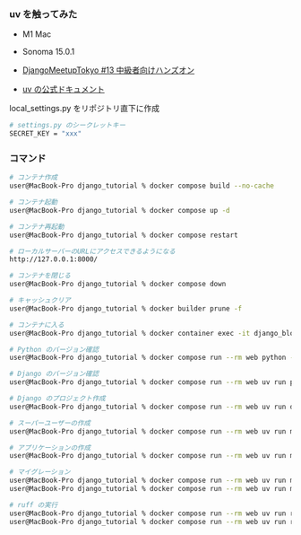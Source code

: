 ### uv を触ってみた

- M1 Mac
- Sonoma 15.0.1

- [DjangoMeetupTokyo #13 中級者向けハンズオン](https://tokibito.github.io/django-meetup-tokyo-13/)
- [uv の公式ドキュメント](https://docs.astral.sh/uv/guides/integration/docker/)

local_settings.py をリポジトリ直下に作成

```sh
# settings.py のシークレットキー
SECRET_KEY = "xxx"
```

### コマンド

```sh
# コンテナ作成
user@MacBook-Pro django_tutorial % docker compose build --no-cache

# コンテナ起動
user@MacBook-Pro django_tutorial % docker compose up -d

# コンテナ再起動
user@MacBook-Pro django_tutorial % docker compose restart

# ローカルサーバーのURLにアクセスできるようになる
http://127.0.0.1:8000/

# コンテナを閉じる
user@MacBook-Pro django_tutorial % docker compose down

# キャッシュクリア
user@MacBook-Pro django_tutorial % docker builder prune -f

# コンテナに入る
user@MacBook-Pro django_tutorial % docker container exec -it django_blog-web-1 bash
```

```sh
# Python のバージョン確認
user@MacBook-Pro django_tutorial % docker compose run --rm web python -V

# Django のバージョン確認
user@MacBook-Pro django_tutorial % docker compose run --rm web uv run python -m django --version

# Django のプロジェクト作成
user@MacBook-Pro django_tutorial % docker compose run --rm web uv run django-admin startproject myproject ./

# スーパーユーザーの作成
user@MacBook-Pro django_tutorial % docker compose run --rm web uv run manage.py createsuperuser

# アプリケーションの作成
user@MacBook-Pro django_tutorial % docker compose run --rm web uv run manage.py startapp reservation

# マイグレーション
user@MacBook-Pro django_tutorial % docker compose run --rm web uv run manage.py makemigrations reservation
user@MacBook-Pro django_tutorial % docker compose run --rm web uv run manage.py migrate

# ruff の実行
user@MacBook-Pro django_tutorial % docker compose run --rm web uv run ruff check . --fix
user@MacBook-Pro django_tutorial % docker compose run --rm web uv run ruff format .
```

